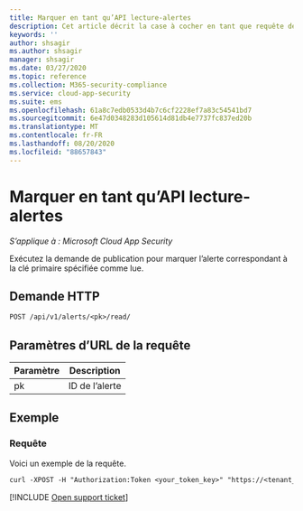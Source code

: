 ```yaml
---
title: Marquer en tant qu’API lecture-alertes
description: Cet article décrit la case à cocher en tant que requête de lecture dans l’API des alertes de Cloud App Security.
keywords: ''
author: shsagir
ms.author: shsagir
manager: shsagir
ms.date: 03/27/2020
ms.topic: reference
ms.collection: M365-security-compliance
ms.service: cloud-app-security
ms.suite: ems
ms.openlocfilehash: 61a8c7edb0533d4b7c6cf2228ef7a83c54541bd7
ms.sourcegitcommit: 6e47d0348283d105614d81db4e7737fc837ed20b
ms.translationtype: MT
ms.contentlocale: fr-FR
ms.lasthandoff: 08/20/2020
ms.locfileid: "88657843"
---
```

# <a name="mark-as-read---alerts-api"></a>Marquer en tant qu’API lecture-alertes

*S’applique à : Microsoft Cloud App Security*

Exécutez la demande de publication pour marquer l’alerte correspondant à la clé primaire spécifiée comme lue.

## <a name="http-request"></a>Demande HTTP

```rest
POST /api/v1/alerts/<pk>/read/
```

## <a name="request-url-parameters"></a>Paramètres d’URL de la requête

| Paramètre | Description |
| --- | --- |
| pk | ID de l’alerte |

## <a name="example"></a>Exemple

### <a name="request"></a>Requête

Voici un exemple de la requête.

```rest
curl -XPOST -H "Authorization:Token <your_token_key>" "https://<tenant_id>.<tenant_region>.contoso.com/api/v1/alerts/<pk>/read/"
```

[!INCLUDE [Open support ticket](includes/support.md)]
